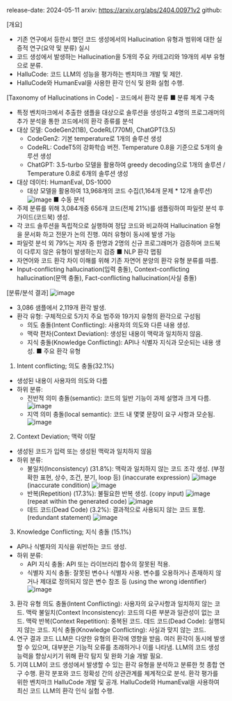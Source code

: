 release-date: 2024-05-11
arxiv: https://arxiv.org/abs/2404.00971v2
github: 

[개요]
- 기존 연구에서 등한시 했던 코드 생성에서의 Hallucination 유형과 범위에 대한 실증적 연구(요약 및 분류) 실시
- 코드 생성에서 발생하는 Hallucination을 5개의 주요 카테고리와 19개의 세부 유형으로 분류.
- HalluCode: 코드 LLM의 성능을 평가하는 벤치마크 개발 및 제안.
- HalluCode와 HumanEval을 사용한 환각 인식 및 완화 실험 수행.

[Taxonomy of Hallucinations in Code] - 코드에서 환각 분류
■ 분류 체계 구축
- 특정 벤치마크에서 추출한 샘플을 대상으로 솔루션을 생성하고 4명의 프로그래머의 추가 분석을 통한 코드에서의 환각 종류를 분석
- 대상 모델: CodeGen2(1B), CodeRL(770M), ChatGPT(3.5)
  - CodeGen2: 기본 temperature로 1개의 솔루션 생성
  - CodeRL: CodeT5의 강화학습 버전. Temperature 0.8을 기준으로 5개의 솔루션 생성
  - ChatGPT: 3.5-turbo 모델을 활용하여 greedy decoding으로 1개의 솔루션 / Temperature 0.8로 6개의 솔루션 생성
- 대상 데이터: HumanEval, DS-1000
  - 대상 모델을 활용하여 13,968개의 코드 수집(1,164개 문제 * 12개 솔루션)
    ![image](https://github.com/SonWY2/paper_caputred_images_repo/assets/36894403/96538c55-32e3-4403-b6fc-5ef96e6de9d3)
■ 수동 분석
- 주제 분류를 위해 3,084개중 656개 코드(전체 21%)를 샘플링하여 파일럿 분석 후 가이드(코드북) 생성.
- 각 코드 솔루션을 독립적으로 실행하여 정답 코드와 비교하여 Hallucination 유형을 문서화 하고 전문가 논의 진행. 여러 유형이 동시에 발생 가능
- 파일럿 분석 외 79%는 저자 중 한명과 2명의 신규 프로그래머가 검증하며 코드북이 다루지 않은 유형이 발생하는지 검증
■ NLP 환각 맵핑
- 자연어와 코드 환각 차이 이해를 위해 기존 자연어 분양의 환각 유형 분류를 따름.
- Input-conflicting hallucination(입력 충돌), Context-conflicting hallucination(문맥 충돌), Fact-conflicting hallucination(사실 충돌)

[분류/분석 결과]
![image](https://github.com/SonWY2/paper_caputred_images_repo/assets/36894403/86426f20-2b93-4c53-9bfc-57e0f4902c4a)
- 3,086 샘플에서 2,119개 환각 발생.
- 환각 유형: 구체적으로 5가지 주요 범주와 19가지 유형의 환각으로 구성됨
  - 의도 충돌(Intent Conflicting): 사용자의 의도와 다른 내용 생성.
  - 맥락 편차(Context Deviation): 생성된 내용이 맥락과 일치하지 않음.
  - 지식 충돌(Knowledge Conflicting): API나 식별자 지식과 모순되는 내용 생성.
■ 주요 환각 유형
1) Intent conflicting; 의도 충돌(32.1%)
  - 생성된 내용이 사용자의 의도와 다름
  - 하위 분류:
    - 전반적 의미 충돌(semantic): 코드의 일반 기능이 과제 설명과 크게 다름.
      ![image](https://github.com/SonWY2/paper_caputred_images_repo/assets/36894403/4647b1b6-b73b-4224-b4ed-1c4f7dd81504)
    - 지역 의미 충돌(local semantic): 코드 내 몇몇 문장이 요구 사항과 모순됨.
      ![image](https://github.com/SonWY2/paper_caputred_images_repo/assets/36894403/bba0791b-3079-45c9-94c6-408ca1df0e34)
2) Context Deviation; 맥락 이탈
  - 생성된 코드가 입력 또는 생성된 맥락과 일치하지 않음
  - 하위 분류:
    - 불일치(Inconsistency) (31.8%): 맥락과 일치하지 않는 코드 조각 생성. (부정확한 표현, 상수, 조건, 분기, loop 등)
      (inaccurate expression) ![image](https://github.com/SonWY2/paper_caputred_images_repo/assets/36894403/e6066eeb-cb43-42cd-ad6a-b8ed64f908d2)
      (inaccurate condition) ![image](https://github.com/SonWY2/paper_caputred_images_repo/assets/36894403/c06b1cfe-129f-4fb3-9a10-4f06e3e7ac84)
    - 반복(Repetition) (17.3%): 불필요한 반복 생성.
      (copy input) ![image](https://github.com/SonWY2/paper_caputred_images_repo/assets/36894403/a7693ca5-8a22-4d1e-a3b5-de005aeaa05f)
      (repeat within the generated code) ![image](https://github.com/SonWY2/paper_caputred_images_repo/assets/36894403/e7577fb7-1665-44a1-a7fc-bd834179b308)
    - 데드 코드(Dead Code) (3.2%): 결과적으로 사용되지 않는 코드 포함.
      (redundant statement) ![image](https://github.com/SonWY2/paper_caputred_images_repo/assets/36894403/9c5c56bd-83be-4b35-a0a1-08902a204054)

3) Knowledge Conflicting; 지식 충돌 (15.1%)
  - API나 식별자의 지식을 위반하는 코드 생성.
  - 하위 분류:
    - API 지식 충돌: API 또는 라이브러리 함수의 잘못된 적용.
    - 식별자 지식 충돌: 잘못된 변수나 식별자 사용. 변수를 오용하거나 존재하지 않거나 제대로 정의되지 않은 변수 참조 등
      (using the wrong identifier) ![image](https://github.com/SonWY2/paper_caputred_images_repo/assets/36894403/22cc12f1-c17b-4090-a85a-ba0be9519462)
















3. 환각 유형
의도 충돌(Intent Conflicting): 사용자의 요구사항과 일치하지 않는 코드.
맥락 불일치(Context Inconsistency): 코드의 다른 부분과 일관성이 없는 코드.
맥락 반복(Context Repetition): 중복된 코드.
데드 코드(Dead Code): 실행되지 않는 코드.
지식 충돌(Knowledge Conflicting): 사실과 맞지 않는 코드.
4. 연구 결과
코드 LLM은 다양한 유형의 환각에 영향을 받음.
여러 환각이 동시에 발생할 수 있으며, 대부분은 기능적 오류를 초래하거나 이를 나타냄.
LLM의 코드 생성 능력을 향상시키기 위해 환각 탐지 및 완화 기술 개발 필요.
5. 기여
LLM이 코드 생성에서 발생할 수 있는 환각 유형을 분석하고 분류한 첫 종합 연구 수행.
환각 분포와 코드 정확성 간의 상관관계를 체계적으로 분석.
환각 평가를 위한 벤치마크 HalluCode 개발 및 공개.
HalluCode와 HumanEval을 사용하여 최신 코드 LLM의 환각 인식 실험 수행.
